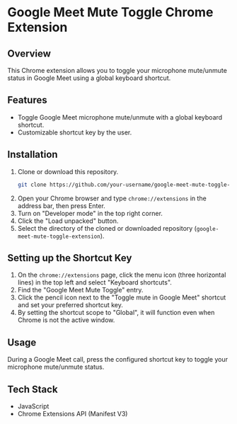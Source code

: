 # Google Meet Mute Toggle Chrome Extension

## Overview
This Chrome extension allows you to toggle your microphone mute/unmute status in Google Meet using a global keyboard shortcut.

## Features
- Toggle Google Meet microphone mute/unmute with a global keyboard shortcut.
- Customizable shortcut key by the user.

## Installation

1.  Clone or download this repository.
    ```bash
    git clone https://github.com/your-username/google-meet-mute-toggle-extension.git
    ```
2.  Open your Chrome browser and type `chrome://extensions` in the address bar, then press Enter.
3.  Turn on "Developer mode" in the top right corner.
4.  Click the "Load unpacked" button.
5.  Select the directory of the cloned or downloaded repository (`google-meet-mute-toggle-extension`).

## Setting up the Shortcut Key

1.  On the `chrome://extensions` page, click the menu icon (three horizontal lines) in the top left and select "Keyboard shortcuts".
2.  Find the "Google Meet Mute Toggle" entry.
3.  Click the pencil icon next to the "Toggle mute in Google Meet" shortcut and set your preferred shortcut key.
4.  By setting the shortcut scope to "Global", it will function even when Chrome is not the active window.

## Usage
During a Google Meet call, press the configured shortcut key to toggle your microphone mute/unmute status.

## Tech Stack
- JavaScript
- Chrome Extensions API (Manifest V3)